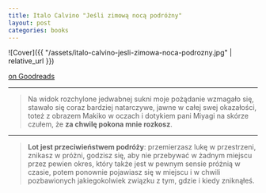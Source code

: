 ```yaml
---
title: Italo Calvino "Jeśli zimową nocą podróżny"
layout: post
categories: books
---
```

![Cover]({{ "/assets/italo-calvino-jesli-zimowa-noca-podrozny.jpg" | relative_url }})

[on Goodreads](https://www.goodreads.com/book/show/374233.If_on_a_Winter_s_Night_a_Traveler)

---

> Na widok rozchylone jedwabnej sukni moje pożądanie wzmagało się, stawało się coraz bardziej natarczywe, jawne w całej swej okazałości, toteż z obrazem Makiko w oczach i dotykiem pani Miyagi na skórze czułem, że **za chwilę pokona mnie rozkosz**.

---

> **Lot jest przeciwieństwem podróży**: przemierzasz lukę w przestrzeni, znikasz w próżni, godzisz się, aby nie przebywać w żadnym miejscu przez pewien okres, który także jest w pewnym sensie próżnią w czasie, potem ponownie pojawiasz się w miejscu i w chwili pozbawionych jakiegokolwiek związku z tym, gdzie i kiedy zniknąłeś.
